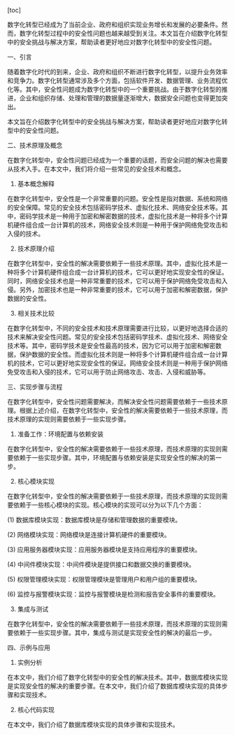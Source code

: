 
[toc]                    
                
                
数字化转型已经成为了当前企业、政府和组织实现业务增长和发展的必要条件。然而，数字化转型过程中的安全性问题也越来越受到关注。本文旨在介绍数字化转型中的安全挑战与解决方案，帮助读者更好地应对数字化转型中的安全性问题。

一、引言

随着数字化时代的到来，企业、政府和组织不断进行数字化转型，以提升业务效率和竞争力。数字化转型通常涉及多个方面，包括软件开发、数据管理、业务流程优化等。其中，安全性问题成为数字化转型中的一个重要挑战。由于数字化转型的推进，企业和组织存储、处理和管理的数据量逐渐增大，数据安全问题也变得更加突出。

本文旨在介绍数字化转型中的安全挑战与解决方案，帮助读者更好地应对数字化转型中的安全性问题。

二、技术原理及概念

在数字化转型中，安全性问题已经成为一个重要的话题，而安全问题的解决也需要从技术入手。在本文中，我们将介绍一些常见的安全技术和概念。

1. 基本概念解释

在数字化转型中，安全性是一个非常重要的问题。安全性是指对数据、系统和网络的安全保障。常见的安全技术包括密码学技术、虚拟化技术、网络安全技术等。其中，密码学技术是一种用于加密和解密数据的技术，虚拟化技术是一种将多个计算机硬件组合成一台计算机的技术，网络安全技术则是一种用于保护网络免受攻击和入侵的技术。

2. 技术原理介绍

在数字化转型中，安全性的解决需要依赖于一些技术原理。其中，虚拟化技术是一种将多个计算机硬件组合成一台计算机的技术，它可以更好地实现安全性的保证。同时，网络安全技术也是一种非常重要的技术，它可以用于保护网络免受攻击和入侵。另外，加密技术也是一种非常重要的技术，它可以用于加密和解密数据，保护数据的安全性。

3. 相关技术比较

在数字化转型中，不同的安全技术和技术原理需要进行比较，以更好地选择合适的技术来解决安全性问题。常见的安全技术包括密码学技术、虚拟化技术、网络安全技术等。其中，密码学技术是安全性最高的技术，因为它可以用于加密和解密数据，保护数据的安全性。而虚拟化技术则是一种将多个计算机硬件组合成一台计算机的技术，它可以更好地实现安全性的保证。网络安全技术则是一种用于保护网络免受攻击和入侵的技术，它可以用于防止网络攻击、攻击、入侵和威胁等。

三、实现步骤与流程

在数字化转型中，安全性问题需要解决，而解决安全性问题需要依赖于一些技术原理。根据上述介绍，在数字化转型中，安全性的解决需要依赖于一些技术原理，而技术原理的实现则需要依赖于一些实现步骤。

1. 准备工作：环境配置与依赖安装

在数字化转型中，安全性的解决需要依赖于一些技术原理，而技术原理的实现则需要依赖于一些实现步骤。其中，环境配置与依赖安装是实现安全性的解决的第一步。

2. 核心模块实现

在数字化转型中，安全性的解决需要依赖于一些技术原理，而技术原理的实现则需要依赖于一些核心模块的实现。核心模块的实现可以分为以下几个方面：

(1) 数据库模块实现：数据库模块是存储和管理数据的重要模块。

(2) 网络模块实现：网络模块是连接计算机硬件的重要模块。

(3) 应用服务器模块实现：应用服务器模块是支持应用程序的重要模块。

(4) 中间件模块实现：中间件模块是提供接口和数据交换的重要模块。

(5) 权限管理模块实现：权限管理模块是管理用户和用户组的重要模块。

(6) 监控与报警模块实现：监控与报警模块是检测和报告安全事件的重要模块。

3. 集成与测试

在数字化转型中，安全性的解决需要依赖于一些技术原理，而技术原理的实现则需要依赖于一些实现步骤。其中，集成与测试是实现安全性的解决的最后一步。

四、示例与应用

1. 实例分析

在本文中，我们介绍了数字化转型中的安全性的解决技术。其中，数据库模块实现是实现安全性的解决的重要步骤。在本文中，我们介绍了数据库模块实现的具体步骤和实现技术。

2. 核心代码实现

在本文中，我们介绍了数据库模块实现的具体步骤和实现技术。

